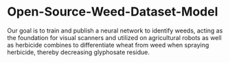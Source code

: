 # Open-Source-Weed-Dataset-Model
Our goal is to train and publish a neural network to identify weeds, acting as the foundation for visual scanners and utilized on agricultural robots as well as herbicide combines to differentiate wheat from weed when spraying herbicide, thereby decreasing glyphosate residue.
